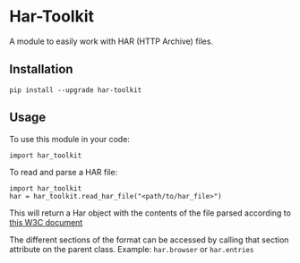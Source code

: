 # Har-Toolkit

A module to easily work with HAR (HTTP Archive) files.

## Installation
```
pip install --upgrade har-toolkit
```

## Usage
To use this module in your code:
```
import har_toolkit
```

To read and parse a HAR file:
```
import har_toolkit
har = har_toolkit.read_har_file("<path/to/har_file>")
```
This will return a Har object with the contents of the file parsed according to [this W3C document](https://w3c.github.io/web-performance/specs/HAR/Overview.html)

The different sections of the format can be accessed by calling that section attribute on the parent class. Example: `har.browser` or `har.entries`

